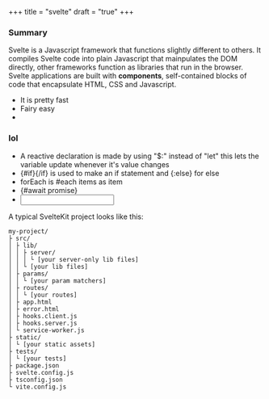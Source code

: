 +++
title = "svelte"
draft = "true"
+++


### Summary
Svelte is a Javascript framework that functions slightly different to others. It compiles Svelte code into plain Javascript that mainpulates the DOM directly, other frameworks function as libraries that run in the browser.
Svelte applications are built with **components**, self-contained blocks of code that encapsulate HTML, CSS and Javascript.
- It is pretty fast
- Fairy easy
- 



### lol
- A reactive declaration is made by using "$:" instead of "let" this lets the variable update whenever it's value changes
- {#if}{/if} is used to make an if statement and {:else} for else
- forEach is #each items as item
- {#await promise}
- <input bind:value={}>

A typical SvelteKit project looks like this:

```
my-project/
├ src/
│ ├ lib/
│ │ ├ server/
│ │ │ └ [your server-only lib files]
│ │ └ [your lib files]
│ ├ params/
│ │ └ [your param matchers]
│ ├ routes/
│ │ └ [your routes]
│ ├ app.html
│ ├ error.html
│ ├ hooks.client.js
│ ├ hooks.server.js
│ └ service-worker.js
├ static/
│ └ [your static assets]
├ tests/
│ └ [your tests]
├ package.json
├ svelte.config.js
├ tsconfig.json
└ vite.config.js
```
